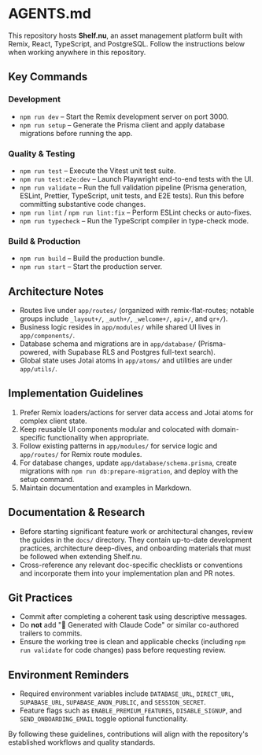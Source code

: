 # AGENTS.md

This repository hosts **Shelf.nu**, an asset management platform built with Remix, React, TypeScript, and PostgreSQL. Follow the instructions below when working anywhere in this repository.

## Key Commands

### Development

- `npm run dev` – Start the Remix development server on port 3000.
- `npm run setup` – Generate the Prisma client and apply database migrations before running the app.

### Quality & Testing

- `npm run test` – Execute the Vitest unit test suite.
- `npm run test:e2e:dev` – Launch Playwright end-to-end tests with the UI.
- `npm run validate` – Run the full validation pipeline (Prisma generation, ESLint, Prettier, TypeScript, unit tests, and E2E tests). Run this before committing substantive code changes.
- `npm run lint` / `npm run lint:fix` – Perform ESLint checks or auto-fixes.
- `npm run typecheck` – Run the TypeScript compiler in type-check mode.

### Build & Production

- `npm run build` – Build the production bundle.
- `npm run start` – Start the production server.

## Architecture Notes

- Routes live under `app/routes/` (organized with remix-flat-routes; notable groups include `_layout+/`, `_auth+/`, `_welcome+/`, `api+/`, and `qr+/`).
- Business logic resides in `app/modules/` while shared UI lives in `app/components/`.
- Database schema and migrations are in `app/database/` (Prisma-powered, with Supabase RLS and Postgres full-text search).
- Global state uses Jotai atoms in `app/atoms/` and utilities are under `app/utils/`.

## Implementation Guidelines

1. Prefer Remix loaders/actions for server data access and Jotai atoms for complex client state.
2. Keep reusable UI components modular and colocated with domain-specific functionality when appropriate.
3. Follow existing patterns in `app/modules/` for service logic and `app/routes/` for Remix route modules.
4. For database changes, update `app/database/schema.prisma`, create migrations with `npm run db:prepare-migration`, and deploy with the setup command.
5. Maintain documentation and examples in Markdown.

## Documentation & Research

- Before starting significant feature work or architectural changes, review the guides in the `docs/` directory. They contain
  up-to-date development practices, architecture deep-dives, and onboarding materials that must be followed when extending
  Shelf.nu.
- Cross-reference any relevant doc-specific checklists or conventions and incorporate them into your implementation plan and
  PR notes.

## Git Practices

- Commit after completing a coherent task using descriptive messages.
- Do **not** add "🤖 Generated with Claude Code" or similar co-authored trailers to commits.
- Ensure the working tree is clean and applicable checks (including `npm run validate` for code changes) pass before requesting review.

## Environment Reminders

- Required environment variables include `DATABASE_URL`, `DIRECT_URL`, `SUPABASE_URL`, `SUPABASE_ANON_PUBLIC`, and `SESSION_SECRET`.
- Feature flags such as `ENABLE_PREMIUM_FEATURES`, `DISABLE_SIGNUP`, and `SEND_ONBOARDING_EMAIL` toggle optional functionality.

By following these guidelines, contributions will align with the repository's established workflows and quality standards.
